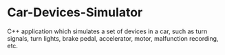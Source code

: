 # Car-Devices-Simulator
C++ application which simulates a set of devices in a car, such as turn signals, turn lights, brake pedal, accelerator, motor, malfunction recording, etc.
